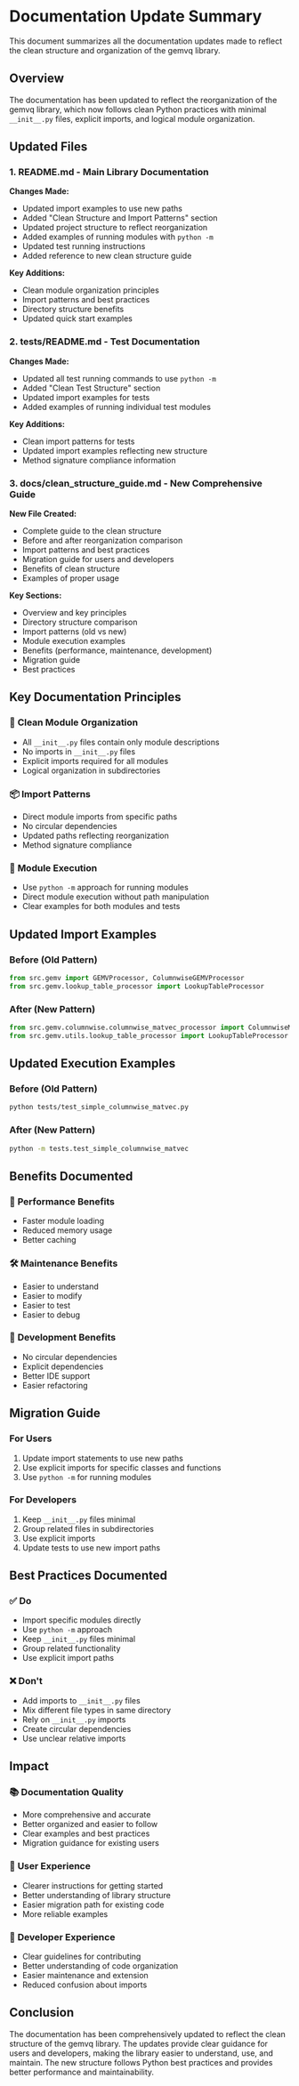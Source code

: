 # Documentation Update Summary

This document summarizes all the documentation updates made to reflect the clean structure and organization of the gemvq library.

## Overview

The documentation has been updated to reflect the reorganization of the gemvq library, which now follows clean Python practices with minimal `__init__.py` files, explicit imports, and logical module organization.

## Updated Files

### 1. **README.md** - Main Library Documentation
**Changes Made:**
- Updated import examples to use new paths
- Added "Clean Structure and Import Patterns" section
- Updated project structure to reflect reorganization
- Added examples of running modules with `python -m`
- Updated test running instructions
- Added reference to new clean structure guide

**Key Additions:**
- Clean module organization principles
- Import patterns and best practices
- Directory structure benefits
- Updated quick start examples

### 2. **tests/README.md** - Test Documentation
**Changes Made:**
- Updated all test running commands to use `python -m`
- Added "Clean Test Structure" section
- Updated import examples for tests
- Added examples of running individual test modules

**Key Additions:**
- Clean import patterns for tests
- Updated import examples reflecting new structure
- Method signature compliance information

### 3. **docs/clean_structure_guide.md** - New Comprehensive Guide
**New File Created:**
- Complete guide to the clean structure
- Before and after reorganization comparison
- Import patterns and best practices
- Migration guide for users and developers
- Benefits of clean structure
- Examples of proper usage

**Key Sections:**
- Overview and key principles
- Directory structure comparison
- Import patterns (old vs new)
- Module execution examples
- Benefits (performance, maintenance, development)
- Migration guide
- Best practices

## Key Documentation Principles

### 🧹 **Clean Module Organization**
- All `__init__.py` files contain only module descriptions
- No imports in `__init__.py` files
- Explicit imports required for all modules
- Logical organization in subdirectories

### 📦 **Import Patterns**
- Direct module imports from specific paths
- No circular dependencies
- Updated paths reflecting reorganization
- Method signature compliance

### 🚀 **Module Execution**
- Use `python -m` approach for running modules
- Direct module execution without path manipulation
- Clear examples for both modules and tests

## Updated Import Examples

### Before (Old Pattern)
```python
from src.gemv import GEMVProcessor, ColumnwiseGEMVProcessor
from src.gemv.lookup_table_processor import LookupTableProcessor
```

### After (New Pattern)
```python
from src.gemv.columnwise.columnwise_matvec_processor import ColumnwiseMatvecProcessor
from src.gemv.utils.lookup_table_processor import LookupTableProcessor
```

## Updated Execution Examples

### Before (Old Pattern)
```bash
python tests/test_simple_columnwise_matvec.py
```

### After (New Pattern)
```bash
python -m tests.test_simple_columnwise_matvec
```

## Benefits Documented

### 🚀 **Performance Benefits**
- Faster module loading
- Reduced memory usage
- Better caching

### 🛠️ **Maintenance Benefits**
- Easier to understand
- Easier to modify
- Easier to test
- Easier to debug

### 🔧 **Development Benefits**
- No circular dependencies
- Explicit dependencies
- Better IDE support
- Easier refactoring

## Migration Guide

### For Users
1. Update import statements to use new paths
2. Use explicit imports for specific classes and functions
3. Use `python -m` for running modules

### For Developers
1. Keep `__init__.py` files minimal
2. Group related files in subdirectories
3. Use explicit imports
4. Update tests to use new import paths

## Best Practices Documented

### ✅ **Do**
- Import specific modules directly
- Use `python -m` approach
- Keep `__init__.py` files minimal
- Group related functionality
- Use explicit import paths

### ❌ **Don't**
- Add imports to `__init__.py` files
- Mix different file types in same directory
- Rely on `__init__.py` imports
- Create circular dependencies
- Use unclear relative imports

## Impact

### 📚 **Documentation Quality**
- More comprehensive and accurate
- Better organized and easier to follow
- Clear examples and best practices
- Migration guidance for existing users

### 🎯 **User Experience**
- Clearer instructions for getting started
- Better understanding of library structure
- Easier migration path for existing code
- More reliable examples

### 🔧 **Developer Experience**
- Clear guidelines for contributing
- Better understanding of code organization
- Easier maintenance and extension
- Reduced confusion about imports

## Conclusion

The documentation has been comprehensively updated to reflect the clean structure of the gemvq library. The updates provide clear guidance for users and developers, making the library easier to understand, use, and maintain. The new structure follows Python best practices and provides better performance and maintainability.
